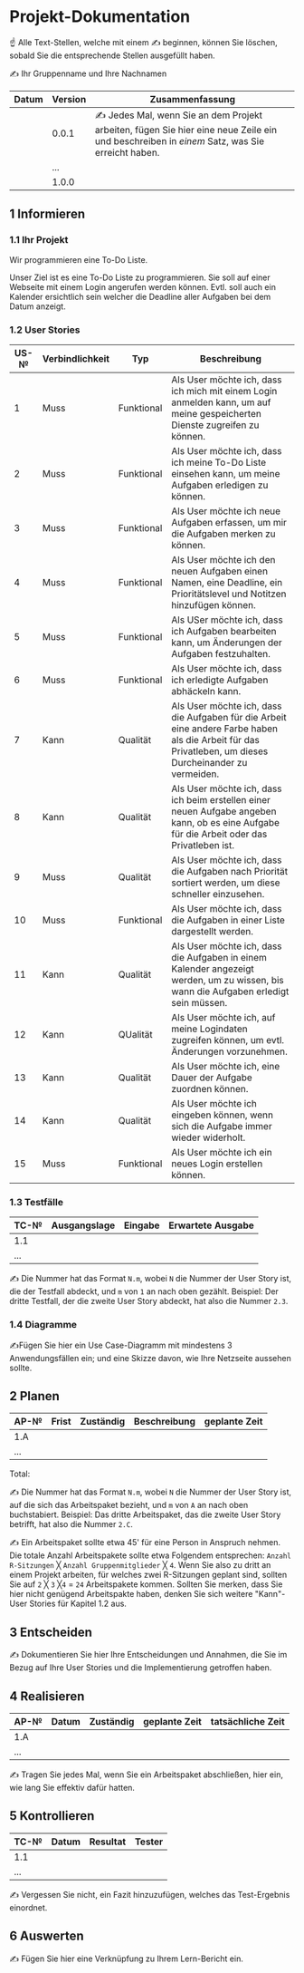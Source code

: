 # Projekt-Dokumentation

☝️ Alle Text-Stellen, welche mit einem ✍️ beginnen, können Sie löschen, sobald Sie die entsprechende Stellen ausgefüllt haben.

✍️ Ihr Gruppenname und Ihre Nachnamen

| Datum | Version | Zusammenfassung                                              |
| ----- | ------- | ------------------------------------------------------------ |
|       | 0.0.1   | ✍️ Jedes Mal, wenn Sie an dem Projekt arbeiten, fügen Sie hier eine neue Zeile ein und beschreiben in *einem* Satz, was Sie erreicht haben. |
|       | ...     |                                                              |
|       | 1.0.0   |                                                              |

## 1 Informieren

### 1.1 Ihr Projekt

Wir programmieren eine To-Do Liste.

Unser Ziel ist es eine To-Do Liste zu programmieren. Sie soll auf einer Webseite mit einem Login angerufen werden können.
Evtl. soll auch ein Kalender ersichtlich sein welcher die Deadline aller Aufgaben bei dem Datum anzeigt.

### 1.2 User Stories

| US-№ | Verbindlichkeit | Typ  | Beschreibung                       |
| ---- | --------------- | ---- | ---------------------------------- |
| 1    | Muss            | Funktional| Als User möchte ich, dass ich mich mit einem Login anmelden kann, um auf meine gespeicherten Dienste zugreifen zu können. |
| 2    | Muss            | Funktional| Als User möchte ich, dass ich meine To-Do Liste einsehen kann, um meine Aufgaben erledigen zu können.|
| 3    | Muss            | Funktional| Als User möchte ich neue Aufgaben erfassen, um mir die Aufgaben merken zu können.| 
| 4    | Muss            | Funktional| Als User möchte ich den neuen Aufgaben einen Namen, eine Deadline, ein Prioritätslevel und  Notitzen hinzufügen können. | 
| 5    | Muss            | Funktional| Als USer möchte ich, dass ich Aufgaben bearbeiten kann, um Änderungen der Aufgaben festzuhalten.|
| 6    | Muss            | Funktional| Als User möchte ich, dass ich erledigte Aufgaben abhäckeln kann.| 
| 7    | Kann            | Qualität  | Als User möchte ich, dass die Aufgaben für die Arbeit eine andere Farbe haben als die Arbeit für das Privatleben, um dieses Durcheinander zu vermeiden.|
| 8    | Kann            | Qualität  | Als User möchte ich, dass ich beim erstellen einer neuen Aufgabe angeben kann, ob es eine Aufgabe für die Arbeit oder das Privatleben ist.| 
| 9    | Muss            | Qualität  | Als User möchte ich, dass die Aufgaben nach Priorität sortiert werden, um diese schneller einzusehen.| 
| 10   | Muss            | Funktional| Als User möchte ich, dass die Aufgaben in einer Liste dargestellt werden.|
| 11   | Kann            | Qualität  | Als User möchte ich, dass die Aufgaben in einem Kalender angezeigt werden, um zu wissen, bis wann die Aufgaben erledigt sein müssen.| 
| 12   | Kann            | QUalität  | Als User möchte ich, auf meine Logindaten zugreifen können, um evtl. Änderungen vorzunehmen.|
| 13   | Kann            | Qualität  | Als User möchte ich, eine Dauer der Aufgabe zuordnen können.|
| 14   | Kann            | Qualität  | Als User möchte ich eingeben können, wenn sich die Aufgabe immer wieder widerholt.|
| 15   | Muss            | Funktional| Als User möchte ich ein neues Login erstellen können.| 


### 1.3 Testfälle

| TC-№ | Ausgangslage | Eingabe | Erwartete Ausgabe |
| ---- | ------------ | ------- | ----------------- |
| 1.1  |              |         |                   |
| ...  |              |         |                   |

✍️ Die Nummer hat das Format `N.m`, wobei `N` die Nummer der User Story ist, die der Testfall abdeckt, und `m` von `1` an nach oben gezählt. Beispiel: Der dritte Testfall, der die zweite User Story abdeckt, hat also die Nummer `2.3`.

### 1.4 Diagramme

✍️Fügen Sie hier ein Use Case-Diagramm mit mindestens 3 Anwendungsfällen ein; und eine Skizze davon, wie Ihre Netzseite aussehen sollte.

## 2 Planen

| AP-№ | Frist | Zuständig | Beschreibung | geplante Zeit |
| ---- | ----- | --------- | ------------ | ------------- |
| 1.A  |       |           |              |               |
| ...  |       |           |              |               |

Total: 

✍️ Die Nummer hat das Format `N.m`, wobei `N` die Nummer der User Story ist, auf die sich das Arbeitspaket bezieht, und `m` von `A` an nach oben buchstabiert. Beispiel: Das dritte Arbeitspaket, das die zweite User Story betrifft, hat also die Nummer `2.C`.

✍️ Ein Arbeitspaket sollte etwa 45' für eine Person in Anspruch nehmen. Die totale Anzahl Arbeitspakete sollte etwa Folgendem entsprechen: `Anzahl R-Sitzungen` ╳ `Anzahl Gruppenmitglieder` ╳ `4`. Wenn Sie also zu dritt an einem Projekt arbeiten, für welches zwei R-Sitzungen geplant sind, sollten Sie auf `2` ╳ `3` ╳`4` = `24` Arbeitspakete kommen. Sollten Sie merken, dass Sie hier nicht genügend Arbeitspakte haben, denken Sie sich weitere "Kann"-User Stories für Kapitel 1.2 aus.

## 3 Entscheiden

✍️ Dokumentieren Sie hier Ihre Entscheidungen und Annahmen, die Sie im Bezug auf Ihre User Stories und die Implementierung getroffen haben.

## 4 Realisieren

| AP-№ | Datum | Zuständig | geplante Zeit | tatsächliche Zeit |
| ---- | ----- | --------- | ------------- | ----------------- |
| 1.A  |       |           |               |                   |
| ...  |       |           |               |                   |

✍️ Tragen Sie jedes Mal, wenn Sie ein Arbeitspaket abschließen, hier ein, wie lang Sie effektiv dafür hatten.

## 5 Kontrollieren

| TC-№ | Datum | Resultat | Tester |
| ---- | ----- | -------- | ------ |
| 1.1  |       |          |        |
| ...  |       |          |        |

✍️ Vergessen Sie nicht, ein Fazit hinzuzufügen, welches das Test-Ergebnis einordnet.

## 6 Auswerten

✍️ Fügen Sie hier eine Verknüpfung zu Ihrem Lern-Bericht ein.

